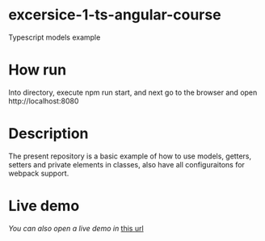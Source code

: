 # excersice-1-ts-angular-course
Typescript models example

# How run
Into directory, execute npm run start, and next go to the browser and open http://localhost:8080

# Description
The present repository is a basic example of how to use models, getters, setters and private elements in classes, also have all configuraitons
for webpack support.
# Live demo
*You can also open a live demo in* [this url](https://luchoman08.github.io/excersice-1-ts-angular-course/)
